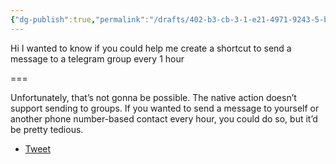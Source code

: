 ```yaml
---
{"dg-publish":true,"permalink":"/drafts/402-b3-cb-3-1-e21-4971-9243-5-be-6-b85-dddf-7/","dgHomeLink":true,"dgPassFrontmatter":false}
---
```


Hi I wanted to know if you could help me create a shortcut to send a message to a telegram group every 1 hour

===

Unfortunately, that’s not gonna be possible. The native action doesn’t support sending to groups. If you wanted to send a message to yourself or another phone number-based contact every hour, you could do so, but it’d be pretty tedious.

- [Tweet](https://twitter.com/NeoYokel/status/1491095688071028738)